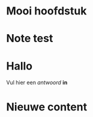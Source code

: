 # Mooi hoofdstuk

<Note title="test">
  
# Note test

</Note>

<ShortExercise id="ZNbvvTnpBYc5l4VJ5R9V" title="korte opdracht">
  
  # Hallo
  
  Vul hier een *antwoord* **in**
  
</ShortExercise>


# Nieuwe content

